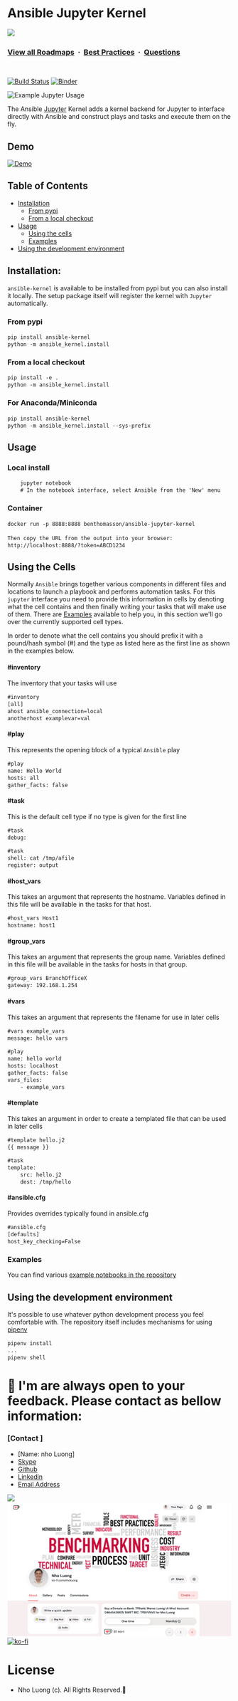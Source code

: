 # Ansible Jupyter Kernel
![](https://i.imgur.com/waxVImv.png)
### [View all Roadmaps](https://github.com/nholuongut/all-roadmaps) &nbsp;&middot;&nbsp; [Best Practices](https://github.com/nholuongut/all-roadmaps/blob/main/public/best-practices/) &nbsp;&middot;&nbsp; [Questions](https://www.linkedin.com/in/nholuong/)
<br/>

[![Build Status](https://travis-ci.com/ansible/ansible-jupyter-kernel.svg?branch=master)](https://travis-ci.com/ansible/ansible-jupyter-kernel)
[![Binder](https://mybinder.org/badge.svg)](https://mybinder.org/v2/gh/ansible/ansible-jupyter-kernel/master)



![Example Jupyter Usage](https://raw.githubusercontent.com/ansible/ansible-jupyter-kernel/master/docs/example_session.png)

The Ansible [Jupyter](http://jupyter.readthedocs.io/en/latest/) Kernel adds a kernel backend for Jupyter to interface directly with Ansible and construct plays and tasks and execute them on the fly.

## Demo

[![Demo](https://raw.githubusercontent.com/ansible/ansible-jupyter-kernel/master/docs/ansible_jupyter_kernel_vimeo.png)](https://vimeo.com/279049946 "Run Ansible Tasks from Jupyter Notebook - Click to Watch!")


## Table of Contents

* [Installation](#installation)
  * [From pypi](#from-pypi)
  * [From a local checkout](#from-a-local-checkout)
* [Usage](#usage)
  * [Using the cells](#using-the-cells)
  * [Examples](#examples)
* [Using the development environment](#using-the-development-environment)

## Installation:

`ansible-kernel` is available to be installed from pypi but you can also install it locally. The setup package itself will register the kernel
with `Jupyter` automatically.

### From pypi

    pip install ansible-kernel
    python -m ansible_kernel.install

### From a local checkout

    pip install -e .
    python -m ansible_kernel.install

### For Anaconda/Miniconda

    pip install ansible-kernel
    python -m ansible_kernel.install --sys-prefix

## Usage

### Local install

```
    jupyter notebook
    # In the notebook interface, select Ansible from the 'New' menu
```

### Container

    docker run -p 8888:8888 benthomasson/ansible-jupyter-kernel

    Then copy the URL from the output into your browser:
    http://localhost:8888/?token=ABCD1234


## Using the Cells

Normally `Ansible` brings together various components in different files and locations to launch a playbook and performs automation tasks. For this
`jupyter` interface you need to provide this information in cells by denoting what the cell contains and then finally writing your tasks that will make
use of them. There are [Examples](#examples) available to help you, in this section we'll go over the currently supported cell types.

In order to denote what the cell contains you should prefix it with a pound/hash symbol (#) and the type as listed here as the first line as shown in the examples
below.

#### #inventory

The inventory that your tasks will use

```
#inventory
[all]
ahost ansible_connection=local
anotherhost examplevar=val
```

#### #play

This represents the opening block of a typical `Ansible` play

```
#play
name: Hello World
hosts: all
gather_facts: false
```

#### #task

This is the default cell type if no type is given for the first line

```
#task
debug:
```

```
#task
shell: cat /tmp/afile
register: output
```

#### #host_vars

This takes an argument that represents the hostname.  Variables
defined in this file will be available in the tasks for that host.

```
#host_vars Host1
hostname: host1
```

#### #group_vars

This takes an argument that represents the group name.  Variables
defined in this file will be available in the tasks for hosts in that
group.

```
#group_vars BranchOfficeX
gateway: 192.168.1.254
```

#### #vars

This takes an argument that represents the filename for use in later cells

```
#vars example_vars
message: hello vars
```

```
#play
name: hello world
hosts: localhost
gather_facts: false
vars_files:
    - example_vars
```

#### #template

This takes an argument in order to create a templated file that can be used in later cells

```
#template hello.j2
{{ message }}
```

```
#task
template:
    src: hello.j2
    dest: /tmp/hello
```

#### #ansible.cfg

Provides overrides typically found in ansible.cfg

```
#ansible.cfg
[defaults]
host_key_checking=False
```

### Examples

You can find various [example notebooks in the repository](https://github.com/ansible/ansible-jupyter-kernel/tree/master/notebooks)

## Using the development environment

It's possible to use whatever python development process you feel comfortable with. The repository itself includes mechanisms for
using [pipenv](https://github.com/pypa/pipenv)

```
pipenv install
...
pipenv shell
```

# 🚀 I'm are always open to your feedback.  Please contact as bellow information:
### [Contact ]
* [Name: nho Luong]
* [Skype](luongutnho_skype)
* [Github](https://github.com/nholuongut/)
* [Linkedin](https://www.linkedin.com/in/nholuong/)
* [Email Address](luongutnho@hotmail.com)

![](https://i.imgur.com/waxVImv.png)
![](Donate.png)
[![ko-fi](https://ko-fi.com/img/githubbutton_sm.svg)](https://ko-fi.com/nholuong)

# License
* Nho Luong (c). All Rights Reserved.🌟
